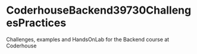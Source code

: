# CoderhouseBackend39730ChallengesPractices
Challenges, examples and HandsOnLab for the Backend course at Coderhouse
